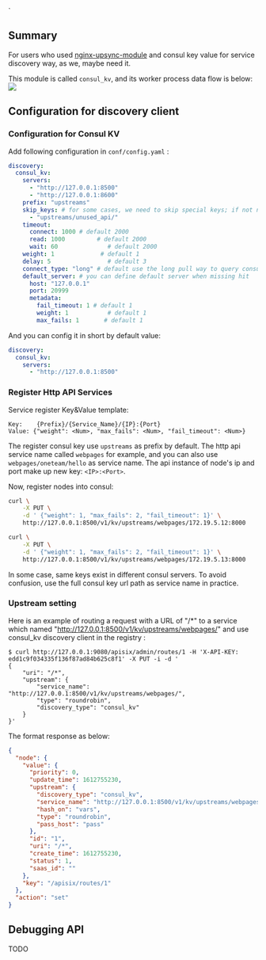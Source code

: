 <!--
#
# Licensed to the Apache Software Foundation (ASF) under one or more
# contributor license agreements.  See the NOTICE file distributed with
# this work for additional information regarding copyright ownership.
# The ASF licenses this file to You under the Apache License, Version 2.0
# (the "License"); you may not use this file except in compliance with
# the License.  You may obtain a copy of the License at
#
#     http://www.apache.org/licenses/LICENSE-2.0
#
# Unless required by applicable law or agreed to in writing, software
# distributed under the License is distributed on an "AS IS" BASIS,
# WITHOUT WARRANTIES OR CONDITIONS OF ANY KIND, either express or implied.
# See the License for the specific language governing permissions and
# limitations under the License.
#
-->
<!--[Chinese](zh-cn/discovery.md)-->`

## Summary

For users who used [nginx-upsync-module](https://github.com/weibocom/nginx-upsync-module) and consul key value for service discovery way, as we, maybe need it.

This module is called `consul_kv`,  and its worker process data flow is below:
![](https://user-images.githubusercontent.com/548385/107141841-6ced3e00-6966-11eb-8aa4-bc790a4ad113.png)

## Configuration for discovery client

### Configuration for Consul KV

Add following configuration in `conf/config.yaml` :

```yaml
discovery:
  consul_kv:
    servers:
      - "http://127.0.0.1:8500" 
      - "http://127.0.0.1:8600"
    prefix: "upstreams"
    skip_keys: # for some cases, we need to skip special keys; if not need, ignore it 
      - "upstreams/unused_api/"
    timeout:
      connect: 1000 # default 2000
      read: 1000         # default 2000
      wait: 60              # default 2000
    weight: 1             # default 1
    delay: 5                # default 3
    connect_type: "long" # default use the long pull way to query consul servers
    default_server: # you can define default server when missing hit
      host: "127.0.0.1"
      port: 20999
      metadata:
        fail_timeout: 1 # default 1
        weight: 1           # default 1
        max_fails: 1       # default 1
```

And you can config it in short by default value:

```yaml
discovery:
  consul_kv:
    servers:
      - "http://127.0.0.1:8500"
```

### Register Http API Services

Service register Key&Value template:

```
Key:    {Prefix}/{Service_Name}/{IP}:{Port}
Value: {"weight": <Num>, "max_fails": <Num>, "fail_timeout": <Num>}
```

The register consul key use `upstreams` as prefix by default. The http api service name called `webpages` for example, and you can also use `webpages/oneteam/hello` as service name. The api instance of node's ip and port make up new key: `<IP>:<Port>`.

Now, register nodes into consul:

```bash
curl \
    -X PUT \
    -d ' {"weight": 1, "max_fails": 2, "fail_timeout": 1}' \
    http://127.0.0.1:8500/v1/kv/upstreams/webpages/172.19.5.12:8000

curl \
    -X PUT \
    -d ' {"weight": 1, "max_fails": 2, "fail_timeout": 1}' \
    http://127.0.0.1:8500/v1/kv/upstreams/webpages/172.19.5.13:8000
```

In some case, same keys exist in different consul servers.
To avoid confusion, use the full consul key url path as service name in practice.

### Upstream setting

Here is an example of routing a request with a URL of "/*" to a service which named "http://127.0.0.1:8500/v1/kv/upstreams/webpages/" and use consul_kv discovery client in the registry :

```shell
$ curl http://127.0.0.1:9080/apisix/admin/routes/1 -H 'X-API-KEY: edd1c9f034335f136f87ad84b625c8f1' -X PUT -i -d '
{
    "uri": "/*",
    "upstream": {
        "service_name": "http://127.0.0.1:8500/v1/kv/upstreams/webpages/",
        "type": "roundrobin",
        "discovery_type": "consul_kv"
    }
}'
```

The format response as below:

```json
{
  "node": {
    "value": {
      "priority": 0,
      "update_time": 1612755230,
      "upstream": {
        "discovery_type": "consul_kv",
        "service_name": "http://127.0.0.1:8500/v1/kv/upstreams/webpages/",
        "hash_on": "vars",
        "type": "roundrobin",
        "pass_host": "pass"
      },
      "id": "1",
      "uri": "/*",
      "create_time": 1612755230,
      "status": 1,
      "saas_id": ""
    },
    "key": "/apisix/routes/1"
  },
  "action": "set"
}
```

## Debugging API

TODO